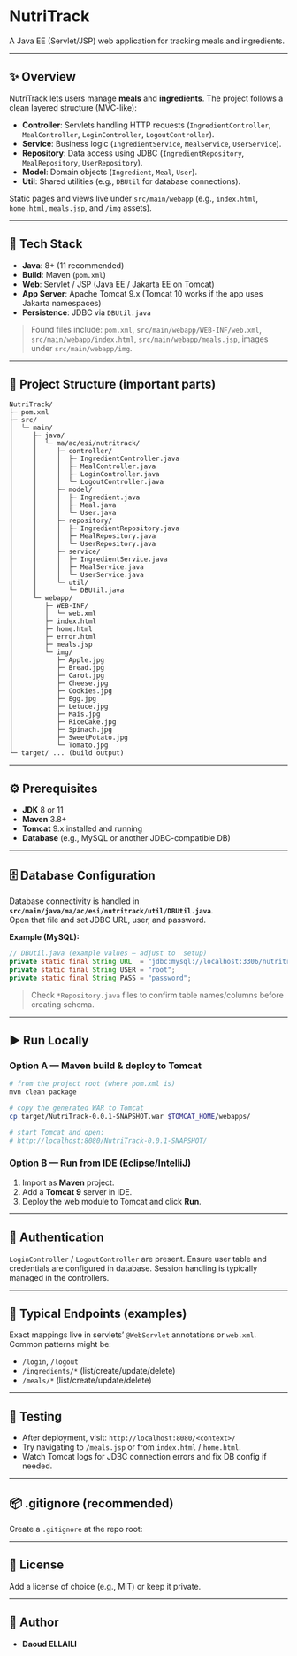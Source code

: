 # NutriTrack

A Java EE (Servlet/JSP) web application for tracking meals and ingredients.

---

## ✨ Overview
NutriTrack lets users manage **meals** and **ingredients**. The project follows a clean layered structure (MVC-like):

- **Controller**: Servlets handling HTTP requests (`IngredientController`, `MealController`, `LoginController`, `LogoutController`).
- **Service**: Business logic (`IngredientService`, `MealService`, `UserService`).
- **Repository**: Data access using JDBC (`IngredientRepository`, `MealRepository`, `UserRepository`).
- **Model**: Domain objects (`Ingredient`, `Meal`, `User`).
- **Util**: Shared utilities (e.g., `DBUtil` for database connections).

Static pages and views live under `src/main/webapp` (e.g., `index.html`, `home.html`, `meals.jsp`, and `/img` assets).

---

## 🧱 Tech Stack
- **Java**: 8+ (11 recommended)
- **Build**: Maven (`pom.xml`)
- **Web**: Servlet / JSP (Java EE / Jakarta EE on Tomcat)
- **App Server**: Apache Tomcat 9.x (Tomcat 10 works if the app uses Jakarta namespaces)
- **Persistence**: JDBC via `DBUtil.java`

> Found files include: `pom.xml`, `src/main/webapp/WEB-INF/web.xml`, `src/main/webapp/index.html`, `src/main/webapp/meals.jsp`, images under `src/main/webapp/img`.

---

## 📁 Project Structure (important parts)
```
NutriTrack/
├─ pom.xml
├─ src/
│  └─ main/
│     ├─ java/
│     │  └─ ma/ac/esi/nutritrack/
│     │     ├─ controller/
│     │     │  ├─ IngredientController.java
│     │     │  ├─ MealController.java
│     │     │  ├─ LoginController.java
│     │     │  └─ LogoutController.java
│     │     ├─ model/
│     │     │  ├─ Ingredient.java
│     │     │  ├─ Meal.java
│     │     │  └─ User.java
│     │     ├─ repository/
│     │     │  ├─ IngredientRepository.java
│     │     │  ├─ MealRepository.java
│     │     │  └─ UserRepository.java
│     │     ├─ service/
│     │     │  ├─ IngredientService.java
│     │     │  ├─ MealService.java
│     │     │  └─ UserService.java
│     │     └─ util/
│     │        └─ DBUtil.java
│     └─ webapp/
│        ├─ WEB-INF/
│        │  └─ web.xml
│        ├─ index.html
│        ├─ home.html
│        ├─ error.html
│        ├─ meals.jsp
│        └─ img/
│           ├─ Apple.jpg
│           ├─ Bread.jpg
│           ├─ Carot.jpg
│           ├─ Cheese.jpg
│           ├─ Cookies.jpg
│           ├─ Egg.jpg
│           ├─ Letuce.jpg
│           ├─ Mais.jpg
│           ├─ RiceCake.jpg
│           ├─ Spinach.jpg
│           ├─ SweetPotato.jpg
│           └─ Tomato.jpg
└─ target/ ... (build output)
```

---

## ⚙️ Prerequisites
- **JDK** 8 or 11
- **Maven** 3.8+
- **Tomcat** 9.x installed and running
- **Database** (e.g., MySQL or another JDBC-compatible DB)

---

## 🗄️ Database Configuration
Database connectivity is handled in **`src/main/java/ma/ac/esi/nutritrack/util/DBUtil.java`**.  
Open that file and set JDBC URL, user, and password.

**Example (MySQL):**
```java
// DBUtil.java (example values — adjust to  setup)
private static final String URL  = "jdbc:mysql://localhost:3306/nutritrack?useSSL=false&serverTimezone=UTC";
private static final String USER = "root";
private static final String PASS = "password";
```

> Check `*Repository.java` files to confirm table names/columns before creating schema.

---

## ▶️ Run Locally

### Option A — Maven build & deploy to Tomcat
```bash
# from the project root (where pom.xml is)
mvn clean package

# copy the generated WAR to Tomcat
cp target/NutriTrack-0.0.1-SNAPSHOT.war $TOMCAT_HOME/webapps/

# start Tomcat and open:
# http://localhost:8080/NutriTrack-0.0.1-SNAPSHOT/ 
```

### Option B — Run from IDE (Eclipse/IntelliJ)
1. Import as **Maven** project.
2. Add a **Tomcat 9** server in  IDE.
3. Deploy the web module to Tomcat and click **Run**.

---

## 🔐 Authentication
`LoginController` / `LogoutController` are present. Ensure  user table and credentials are configured in  database. Session handling is typically managed in the controllers.

---

## 🚦 Typical Endpoints (examples)
Exact mappings live in  servlets’ `@WebServlet` annotations or `web.xml`. Common patterns might be:
- `/login`, `/logout`
- `/ingredients/*` (list/create/update/delete)
- `/meals/*` (list/create/update/delete)

---

## 🧪 Testing
- After deployment, visit: `http://localhost:8080/<context>/`
- Try navigating to `/meals.jsp` or from `index.html` / `home.html`.
- Watch Tomcat logs for JDBC connection errors and fix DB config if needed.

---

## 📦 .gitignore (recommended)
Create a `.gitignore` at the repo root:

---

## 📜 License
Add a license of  choice (e.g., MIT) or keep it private.

---

## 👤 Author
- **Daoud ELLAILI**
